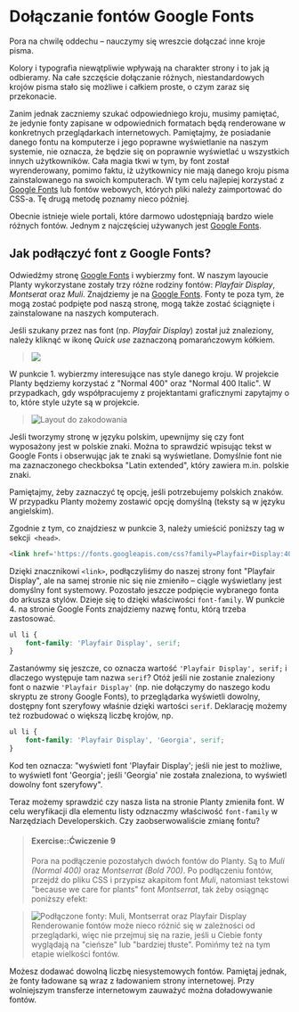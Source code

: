 # Dołączanie fontów Google Fonts

Pora na chwilę oddechu – nauczymy się wreszcie dołączać inne kroje pisma.

Kolory i typografia niewątpliwie wpływają na charakter strony i to jak ją odbieramy. Na całe szczęście dołączanie różnych, niestandardowych krojów pisma stało się możliwe i całkiem proste, o czym zaraz się przekonacie.

Zanim jednak zaczniemy szukać odpowiedniego kroju, musimy pamiętać, że jedynie fonty zapisane w odpowiednich formatach będą renderowane w konkretnych przeglądarkach internetowych.  Pamiętajmy, że posiadanie danego fontu na komputerze i jego poprawne wyświetlanie na naszym systemie, nie oznacza, że będzie się on poprawnie wyświetlać u wszystkich innych użytkowników. Cała magia tkwi w tym, by font został wyrenderowany, pomimo faktu, iż użytkownicy nie mają danego kroju pisma zainstalowanego na swoich komputerach. W tym celu najlepiej korzystać z <a href="https://www.google.com/fonts">Google Fonts</a> lub fontów webowych, których pliki należy zaimportować do CSS-a. Tę drugą metodę poznamy nieco później.

Obecnie istnieje wiele portali, które darmowo udostępniają bardzo wiele różnych fontów. Jednym z najczęściej używanych jest <a href="https://www.google.com/fonts">Google Fonts</a>.

## Jak podłączyć font z Google Fonts?
Odwiedźmy stronę <a href="https://www.google.com/fonts">Google Fonts</a> i wybierzmy font. W naszym layoucie Planty wykorzystane zostały trzy różne rodziny fontów: <i>Playfair Display</i>, <i>Montserat</i> oraz <i>Muli</i>. Znajdziemy je na <a href="https://www.google.com/fonts">Google Fonts</a>.
Fonty te poza tym, że mogą zostać podpięte pod naszą stronę, mogą także zostać ściągnięte i zainstalowane na naszych komputerach.

Jeśli szukany przez nas font (np. <i>Playfair Display</i>) został już znaleziony, należy kliknąć w ikonę <i>Quick use</i> zaznaczoną pomarańczowym kółkiem.

> ![](/images/googlefonts-quickuse.png "")

W punkcie 1. wybierzmy interesujące nas style danego kroju. W projekcie Planty będziemy korzystać z "Normal 400" oraz "Normal 400 Italic". W przypadkach, gdy współpracujemy z projektantami graficznymi zapytajmy o to, które style użyte są w projekcie.

> ![Layout do zakodowania](/images/googlefonts-styles.png "Layout do zakodowania")

Jeśli tworzymy stronę w języku polskim, upewnijmy się czy font wyposażony jest w polskie znaki. Można to sprawdzić wpisując tekst w Google Fonts i obserwując jak te znaki są wyświetlane. Domyślnie font nie ma zaznaczonego checkboksa "Latin extended", który zawiera m.in. polskie znaki.


Pamiętajmy, żeby zaznaczyć tę opcję, jeśli potrzebujemy polskich znaków. W przypadku Planty możemy zostawić opcję domyślną (teksty są w języku angielskim).


Zgodnie z tym, co znajdziesz w punkcie 3, należy umieścić poniższy tag w sekcji` <head>`.
```html
<link href='https://fonts.googleapis.com/css?family=Playfair+Display:400,400italic&subset=latin,latin-ext' rel='stylesheet' type='text/css'>
```
Dzięki znacznikowi `<link>`, podłączyliśmy do naszej strony font "Playfair Display", ale na samej stronie nic się nie zmieniło – ciągle wyświetlany jest domyślny font systemowy. Pozostało jeszcze podpięcie wybranego fonta do arkusza stylów. Dzieje się to dzięki właściwości `font-family`. W punkcie 4. na stronie Google Fonts znajdziemy nazwę fontu, którą trzeba zastosować.

```css
ul li {
	font-family: 'Playfair Display', serif;
}
```
Zastanówmy się jeszcze, co oznacza wartość `'Playfair Display', serif;` i dlaczego występuje tam nazwa `serif`?
Otóż jeśli nie zostanie znaleziony font o nazwie `'Playfair Display'` (np. nie dołączymy do naszego kodu skryptu ze strony Google Fonts), to przeglądarka wyświetli dowolny, dostępny font szeryfowy właśnie dzięki wartości `serif`.
Deklarację możemy też rozbudować o większą liczbę krojów, np.

```css
ul li {
	font-family: 'Playfair Display', 'Georgia', serif;
}
```

Kod ten oznacza: "wyświetl font 'Playfair Display'; jeśli nie jest to możliwe, to wyświetl font 'Georgia'; jeśli 'Georgia' nie została znaleziona, to wyświetl dowolny font szeryfowy".


Teraz możemy sprawdzić czy nasza lista na stronie Planty zmieniła font. W celu weryfikacji dla elementu listy odznaczmy właściwość `font-family` w Narzędziach Developerskich. Czy zaobserwowaliście zmianę fontu?

> #### Exercise::Ćwiczenie 9
>
> Pora na podłączenie pozostałych dwóch fontów do Planty. Są to <i>Muli (Normal 400)</i> oraz <i>Montserrat (Bold 700)</i>. Po podłączeniu fontów, przejdź do pliku CSS i przypisz akapitom font <i>Muli</i>, natomiast tekstowi "because we care for plants" font <i>Montserrat</i>, tak żeby osiągnąc poniższy efekt:

> ![Podłączone fonty: Muli, Montserrat oraz Playfair Display](/images/googlefonts-layout.png "Podłączone fonty: Muli, Montserrat oraz Playfair Display")
>Renderowanie fontów może nieco różnić się w zależności od przeglądarki, więc nie przejmuj się na razie, jeśli u Ciebie fonty wyglądają na "cieńsze" lub "bardziej tłuste". Pomińmy też na tym etapie wielkości fontów.
>

Możesz dodawać dowolną liczbę niesystemowych fontów. Pamiętaj jednak, że fonty ładowane są wraz z ładowaniem strony internetowej. Przy wolniejszym transferze internetowym zauważyć można doładowywanie fontów.

